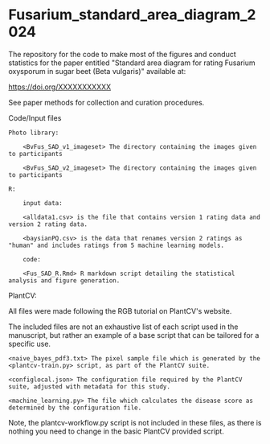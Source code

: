 # Fusarium_standard_area_diagram_2024
The repository for the code to make most of the figures and conduct statistics for the paper entitled "Standard area diagram for rating Fusarium oxysporum in sugar beet (Beta vulgaris)" available at:

https://doi.org/XXXXXXXXXXX

See paper methods for collection and curation procedures.

Code/Input files

	Photo library:

		<BvFus_SAD_v1_imageset> The directory containing the images given to participants

		<BvFus_SAD_v2_imageset> The directory containing the images given to participants

	R:

		input data: 

		<alldata1.csv> is the file that contains version 1 rating data and version 2 rating data.

		<baysianPQ.csv> is the data that renames version 2 ratings as "human" and includes ratings from 5 machine learning models.

		code:

		<Fus_SAD_R.Rmd> R markdown script detailing the statistical analysis and figure generation.

PlantCV:

All files were made following the RGB tutorial on PlantCV's website.

The included files are not an exhaustive list of each script used in the manuscript, but rather an example of a base script that can be tailored for a specific use.

	<naive_bayes_pdf3.txt> The pixel sample file which is generated by the <plantcv-train.py> script, as part of the PlantCV suite.

	<configlocal.json> The configuration file required by the PlantCV suite, adjusted with metadata for this study.

	<machine_learning.py> The file which calculates the disease score as determined by the configuration file.

Note, the plantcv-workflow.py script is not included in these files, as there is nothing you need to change in the basic PlantCV provided script.
